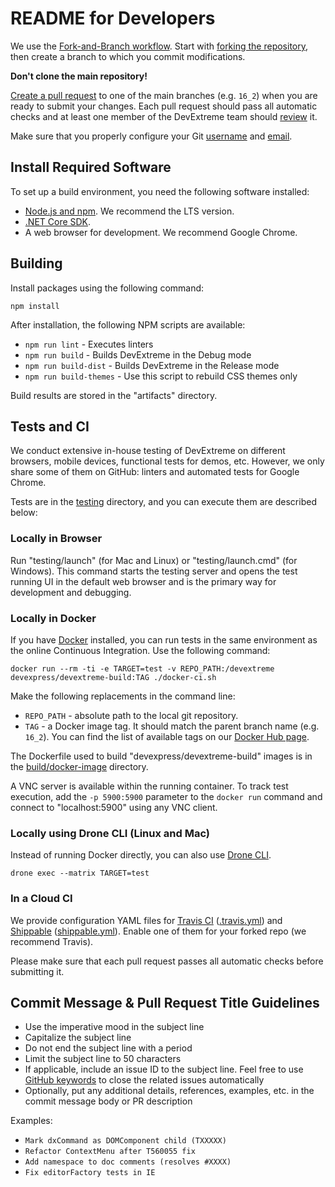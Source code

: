 # README for Developers

We use the [Fork-and-Branch workflow](http://blog.scottlowe.org/2015/01/27/using-fork-branch-git-workflow/). Start with [forking the repository](https://help.github.com/articles/fork-a-repo/), then create a branch to which you commit modifications.

**Don't clone the main repository!**

[Create a pull request](https://help.github.com/articles/creating-a-pull-request-from-a-fork/) to one of the main branches (e.g. `16_2`) when you are ready to submit your changes. Each pull request should pass all automatic checks and at least one member of the DevExtreme team should [review](https://help.github.com/articles/about-pull-request-reviews/) it.

Make sure that you properly configure your Git [username](https://help.github.com/articles/setting-your-username-in-git) and [email](https://help.github.com/articles/setting-your-email-in-git).

## Install Required Software

To set up a build environment, you need the following software installed:

- [Node.js and npm](https://nodejs.org/en/download/). We recommend the LTS version.
- [.NET Core SDK](https://www.microsoft.com/net/download/core).
- A web browser for development. We recommend Google Chrome.

## Building

Install packages using the following command:

    npm install

After installation, the following NPM scripts are available:

- `npm run lint` - Executes linters
- `npm run build` - Builds DevExtreme in the Debug mode
- `npm run build-dist` - Builds DevExtreme in the Release mode
- `npm run build-themes` - Use this script to rebuild CSS themes only

Build results are stored in the "artifacts" directory.

## Tests and CI

We conduct extensive in-house testing of DevExtreme on different browsers, mobile devices, functional tests for demos, etc. However, we only share some of them on GitHub: linters and automated tests for Google Chrome.

Tests are in the [testing](testing) directory, and you can execute them are described below:

### Locally in Browser

Run "testing/launch" (for Mac and Linux) or "testing/launch.cmd" (for Windows). This command starts the testing server and opens the test running UI in the default web browser and is the primary way for development and debugging.

### Locally in Docker

If you have [Docker](https://docs.docker.com/engine/installation/) installed, you can run tests in the same environment as the online Continuous Integration. Use the following command:

```
docker run --rm -ti -e TARGET=test -v REPO_PATH:/devextreme devexpress/devextreme-build:TAG ./docker-ci.sh
```

Make the following replacements in the command line:

- `REPO_PATH` - absolute path to the local git repository.
- `TAG` - a Docker image tag. It should match the parent branch name (e.g. `16_2`). You can find the list of available tags on our [Docker Hub page](https://hub.docker.com/r/devexpress/devextreme-build/tags/).

The Dockerfile used to build "devexpress/devextreme-build" images is in the [build/docker-image](build/docker-image/Dockerfile) directory.

A VNC server is available within the running container. To track test execution, add the `-p 5900:5900` parameter to the `docker run` command and connect to "localhost:5900" using any VNC client.

### Locally using Drone CLI (Linux and Mac)

Instead of running Docker directly, you can also use [Drone CLI](http://readme.drone.io/0.5/install/cli/).

```
drone exec --matrix TARGET=test
```

### In a Cloud CI

We provide configuration YAML files for [Travis CI](https://travis-ci.org/) ([.travis.yml](.travis.yml)) and [Shippable](https://app.shippable.com/) ([shippable.yml](shippable.yml)). Enable one of them for your forked repo (we recommend Travis).

Please make sure that each pull request passes all automatic checks before submitting it.

## Commit Message & Pull Request Title Guidelines

- Use the imperative mood in the subject line
- Capitalize the subject line
- Do not end the subject line with a period
- Limit the subject line to 50 characters
- If applicable, include an issue ID to the subject line. Feel free to use [GitHub keywords](https://help.github.com/articles/closing-issues-using-keywords/) to close the related issues automatically
- Optionally, put any additional details, references, examples, etc. in the commit message body or PR description

Examples:

- `Mark dxCommand as DOMComponent child (TXXXXX)`
- `Refactor ContextMenu after T560055 fix`
- `Add namespace to doc comments (resolves #XXXX)`
- `Fix editorFactory tests in IE`
